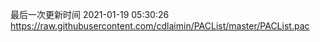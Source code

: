 最后一次更新时间 2021-01-19 05:30:26
https://raw.githubusercontent.com/cdlaimin/PACList/master/PACList.pac

